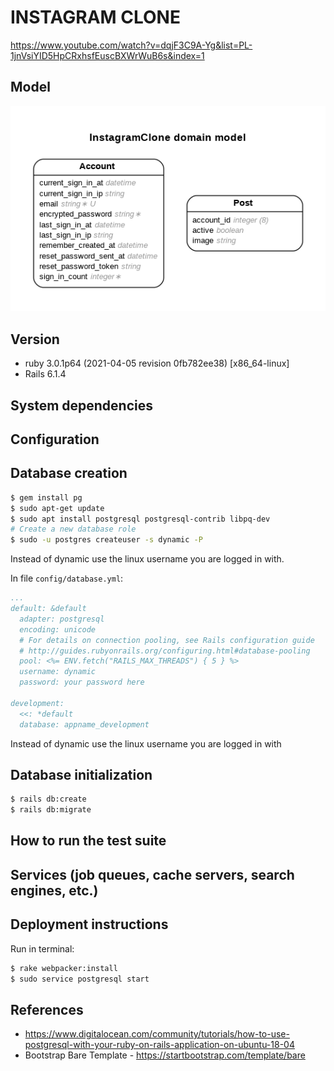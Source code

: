 # INSTAGRAM CLONE

https://www.youtube.com/watch?v=dqjF3C9A-Yg&list=PL-1jnVsiYID5HpCRxhsfEuscBXWrWuB6s&index=1

## Model
![App Entity-Relationship Diagram](erd.png)

## Version
- ruby 3.0.1p64 (2021-04-05 revision 0fb782ee38) [x86_64-linux]
- Rails 6.1.4

## System dependencies

## Configuration

## Database creation
```sh
$ gem install pg
$ sudo apt-get update
$ sudo apt install postgresql postgresql-contrib libpq-dev
# Create a new database role
$ sudo -u postgres createuser -s dynamic -P
```
Instead of dynamic use the linux username you are logged in with.

In file `config/database.yml`:
```yaml
...
default: &default
  adapter: postgresql
  encoding: unicode
  # For details on connection pooling, see Rails configuration guide
  # http://guides.rubyonrails.org/configuring.html#database-pooling
  pool: <%= ENV.fetch("RAILS_MAX_THREADS") { 5 } %>
  username: dynamic
  password: your password here

development:
  <<: *default
  database: appname_development

```
Instead of dynamic use the linux username you are logged in with

## Database initialization
```sh
$ rails db:create
$ rails db:migrate

```

## How to run the test suite

## Services (job queues, cache servers, search engines, etc.)

## Deployment instructions
Run in terminal:
```sh
$ rake webpacker:install
$ sudo service postgresql start
```

## References
- https://www.digitalocean.com/community/tutorials/how-to-use-postgresql-with-your-ruby-on-rails-application-on-ubuntu-18-04
- Bootstrap Bare Template - https://startbootstrap.com/template/bare
